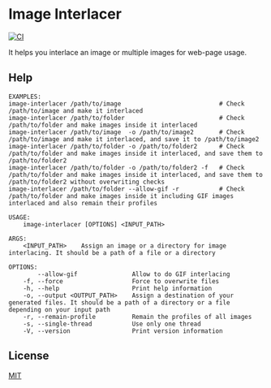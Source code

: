 Image Interlacer
====================

[![CI](https://github.com/magiclen/image-interlacer/actions/workflows/ci.yml/badge.svg)](https://github.com/magiclen/image-interlacer/actions/workflows/ci.yml)

It helps you interlace an image or multiple images for web-page usage.

## Help

```
EXAMPLES:
image-interlacer /path/to/image                           # Check /path/to/image and make it interlaced
image-interlacer /path/to/folder                          # Check /path/to/folder and make images inside it interlaced
image-interlacer /path/to/image  -o /path/to/image2       # Check /path/to/image and make it interlaced, and save it to /path/to/image2
image-interlacer /path/to/folder -o /path/to/folder2      # Check /path/to/folder and make images inside it interlaced, and save them to /path/to/folder2
image-interlacer /path/to/folder -o /path/to/folder2 -f   # Check /path/to/folder and make images inside it interlaced, and save them to /path/to/folder2 without overwriting checks
image-interlacer /path/to/folder --allow-gif -r           # Check /path/to/folder and make images inside it including GIF images interlaced and also remain their profiles

USAGE:
    image-interlacer [OPTIONS] <INPUT_PATH>

ARGS:
    <INPUT_PATH>    Assign an image or a directory for image interlacing. It should be a path of a file or a directory

OPTIONS:
        --allow-gif               Allow to do GIF interlacing
    -f, --force                   Force to overwrite files
    -h, --help                    Print help information
    -o, --output <OUTPUT_PATH>    Assign a destination of your generated files. It should be a path of a directory or a file depending on your input path
    -r, --remain-profile          Remain the profiles of all images
    -s, --single-thread           Use only one thread
    -V, --version                 Print version information
```

## License

[MIT](LICENSE)